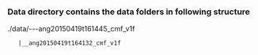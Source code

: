 ### Data directory contains the data folders in following structure
./data/---ang20150419t161445_cmf_v1f

       |__ang20150419t164132_cmf_v1f
